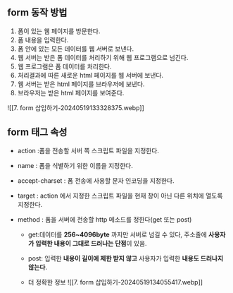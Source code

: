 ## form 동작 방법
<ol>
	<li>폼이 있는 웹 페이지를 방문한다.</li>
	<li>폼 내용을 입력한다.</li>
	<li>폼 안에 있는 모든 데이터를 웹 서버로 보낸다.</li>
	<li>웹 서버는 받은 폼 데이터를 처리하기 위해 웹 프로그램으로 넘긴다.</li>
	<li>웹 프로그램은 폼 데이터를 처리한다.</li>
	<li>처리결과에 따른 새로운 html 페이지를 웹 서버에 보낸다.</li>
	<li>웹 서버는 받은 html 페이지를 브라우저에 보낸다.</li>
	<li>브라우저는 받은 html 페이지를 보여준다.</li>
</ol>
![[7. form 삽입하기-20240519133328375.webp]]

## form 태그 속성
- action :폼을 전송할 서버 쪽 스크립트 파일을 지정한다.

- name : 폼을 식별하기 위한 이름을 지정한다.

- accept-charset : 폼 전송에 사용할 문자 인코딩을 지정한다.

- target : action 에서 지정한 스크립트 파일을 현재 창이 아닌 다른 위치에 열도록 지정한다.

- method : 폼을 서버에 전송할 http 메소드를 정한다(get 또는 post)
	- get:데이터를 **256~4096byte** 까지만 서버로 넘길 수 있다, 주소줄에 **사용자가 입력한 내용이 그대로 드러나는 단점**이 있음.

	- post: 입력한 **내용이 길이에 제한 받지 않고** 사용자가 입력한 **내용도 드러나지 않는다**.

	- 더 정확한 정보
![[7. form 삽입하기-20240519134055417.webp]]
